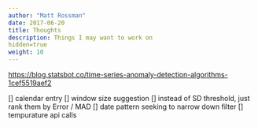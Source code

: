 ```yaml
---
author: "Matt Rossman"
date: 2017-06-20
title: Thoughts
description: Things I may want to work on
hidden=true
weight: 10
---
```


https://blog.statsbot.co/time-series-anomaly-detection-algorithms-1cef5519aef2

[] calendar entry
[] window size suggestion
[] instead of SD threshold, just rank them by Error / MAD
[] date pattern seeking to narrow down filter
[] tempurature api calls
